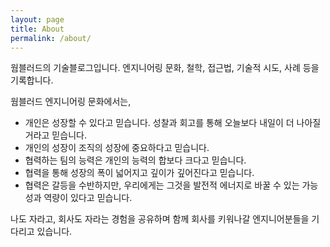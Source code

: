 ```yaml
---
layout: page
title: About
permalink: /about/
---
```


웜블러드의 기술블로그입니다. 엔지니어링 문화, 철학, 접근법, 기술적 시도, 사례 등을 기록합니다.

웜블러드 엔지니어링 문화에서는,

* 개인은 성장할 수 있다고 믿습니다. 성찰과 회고를 통해 오늘보다 내일이 더 나아질거라고 믿습니다.
* 개인의 성장이 조직의 성장에 중요하다고 믿습니다.
* 협력하는 팀의 능력은 개인의 능력의 합보다 크다고 믿습니다.
* 협력을 통해 성장의 폭이 넓어지고 깊이가 깊어진다고 믿습니다.
* 협력은 갈등을 수반하지만, 우리에게는 그것을 발전적 에너지로 바꿀 수 있는 가능성과 역량이 있다고 믿습니다.

나도 자라고, 회사도 자라는 경험을 공유하며 함께 회사를 키워나갈 엔지니어분들을 기다리고 있습니다.
